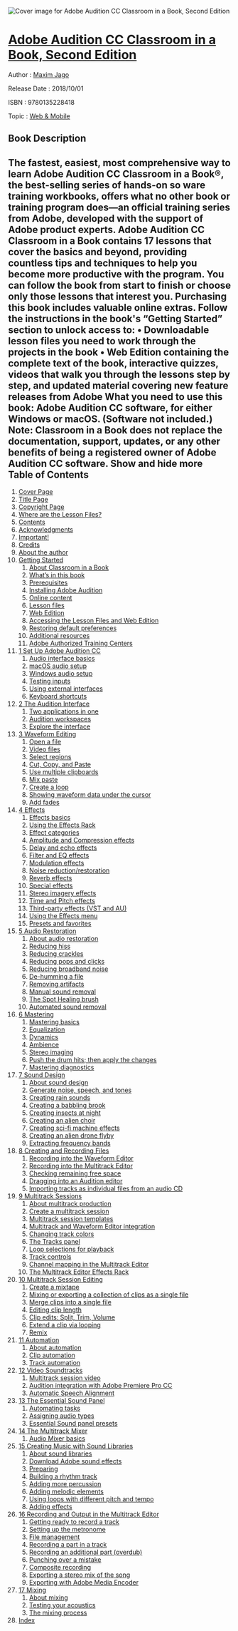 ![Cover image for Adobe Audition CC Classroom in a Book, Second Edition](https://imgdetail.ebookreading.net/cover/cover/web_mobile/EB9780135228418.jpg)

[Adobe Audition CC Classroom in a Book, Second Edition](https://ebookreading.net/view/book/Adobe+Audition+CC+Classroom+in+a+Book%2C+Second+Edition-EB9780135228418_1.html "Adobe Audition CC Classroom in a Book, Second Edition")
====================================================================================================================

Author : [Maxim Jago](https://ebookreading.net/search/author/Maxim+Jago)

Release Date : 2018/10/01

ISBN : 9780135228418

Topic : [Web & Mobile](https://ebookreading.net/search/category/web-mobile)

Book Description
-----------------

 The fastest, easiest, most comprehensive way to learn Adobe Audition CC
Classroom in a Book®, the best-selling series of hands-on so ware training workbooks, offers what no other book or training program does—an official training series from Adobe, developed with the support of Adobe product experts.
Adobe Audition CC Classroom in a Book contains 17 lessons that cover the basics and beyond, providing countless tips and techniques to help you become more productive with the program. You can follow the book from start to finish or choose only those lessons that interest you.
Purchasing this book includes valuable online extras. Follow the instructions in the book's “Getting Started” section to unlock access to:
• Downloadable lesson files you need to work through the projects in the book
• Web Edition containing the complete text of the book, interactive quizzes, videos that walk you through the lessons step by step, and updated material covering new feature releases from Adobe
What you need to use this book: Adobe Audition CC software, for either Windows or macOS. (Software not included.)
Note: Classroom in a Book does not replace the documentation, support, updates, or any other benefits of being a registered owner of Adobe Audition CC software.
        Show and hide more                
Table of Contents
-----------------

1. [Cover Page](https://ebookreading.net/view/book/Adobe+Audition+CC+Classroom+in+a+Book%2C+Second+Edition-EB9780135228418_1.html)
1. [Title Page](https://ebookreading.net/view/book/Adobe+Audition+CC+Classroom+in+a+Book%2C+Second+Edition-EB9780135228418_2.html)
1. [Copyright Page](https://ebookreading.net/view/book/Adobe+Audition+CC+Classroom+in+a+Book%2C+Second+Edition-EB9780135228418_3.html)
1. [Where are the Lesson Files?](https://ebookreading.net/view/book/Adobe+Audition+CC+Classroom+in+a+Book%2C+Second+Edition-EB9780135228418_4.html)
1. [Contents](https://ebookreading.net/view/book/Adobe+Audition+CC+Classroom+in+a+Book%2C+Second+Edition-EB9780135228418_5.html)
1. [Acknowledgments](https://ebookreading.net/view/book/Adobe+Audition+CC+Classroom+in+a+Book%2C+Second+Edition-EB9780135228418_6.html)
1. [Important!](https://ebookreading.net/view/book/Adobe+Audition+CC+Classroom+in+a+Book%2C+Second+Edition-EB9780135228418_7.html)
1. [Credits](https://ebookreading.net/view/book/Adobe+Audition+CC+Classroom+in+a+Book%2C+Second+Edition-EB9780135228418_8.html)
1. [About the author](https://ebookreading.net/view/book/Adobe+Audition+CC+Classroom+in+a+Book%2C+Second+Edition-EB9780135228418_9.html)
1. [Getting Started](https://ebookreading.net/view/book/Adobe+Audition+CC+Classroom+in+a+Book%2C+Second+Edition-EB9780135228418_10.html#ch00)
    1. [About Classroom in a Book](https://ebookreading.net/view/book/Adobe+Audition+CC+Classroom+in+a+Book%2C+Second+Edition-EB9780135228418_10.html#pref01lev1sec4)
    1. [What’s in this book](https://ebookreading.net/view/book/Adobe+Audition+CC+Classroom+in+a+Book%2C+Second+Edition-EB9780135228418_10.html#pref01lev1sec5)
    1. [Prerequisites](https://ebookreading.net/view/book/Adobe+Audition+CC+Classroom+in+a+Book%2C+Second+Edition-EB9780135228418_10.html#pref01lev1sec6)
    1. [Installing Adobe Audition](https://ebookreading.net/view/book/Adobe+Audition+CC+Classroom+in+a+Book%2C+Second+Edition-EB9780135228418_10.html#pref01lev1sec7)
    1. [Online content](https://ebookreading.net/view/book/Adobe+Audition+CC+Classroom+in+a+Book%2C+Second+Edition-EB9780135228418_10.html#pref01lev1sec8)
    1. [Lesson files](https://ebookreading.net/view/book/Adobe+Audition+CC+Classroom+in+a+Book%2C+Second+Edition-EB9780135228418_10.html#pref01lev2sec1)
    1. [Web Edition](https://ebookreading.net/view/book/Adobe+Audition+CC+Classroom+in+a+Book%2C+Second+Edition-EB9780135228418_10.html#pref01lev2sec2)
    1. [Accessing the Lesson Files and Web Edition](https://ebookreading.net/view/book/Adobe+Audition+CC+Classroom+in+a+Book%2C+Second+Edition-EB9780135228418_10.html#pref01lev2sec3)
    1. [Restoring default preferences](https://ebookreading.net/view/book/Adobe+Audition+CC+Classroom+in+a+Book%2C+Second+Edition-EB9780135228418_10.html#pref01lev1sec9)
    1. [Additional resources](https://ebookreading.net/view/book/Adobe+Audition+CC+Classroom+in+a+Book%2C+Second+Edition-EB9780135228418_10.html#pref01lev1sec10)
    1. [Adobe Authorized Training Centers](https://ebookreading.net/view/book/Adobe+Audition+CC+Classroom+in+a+Book%2C+Second+Edition-EB9780135228418_10.html#pref01lev1sec11)
1. [1 Set Up Adobe Audition CC](https://ebookreading.net/view/book/Adobe+Audition+CC+Classroom+in+a+Book%2C+Second+Edition-EB9780135228418_11.html#ch01)
    1. [Audio interface basics](https://ebookreading.net/view/book/Adobe+Audition+CC+Classroom+in+a+Book%2C+Second+Edition-EB9780135228418_11.html#sec1_1)
    1. [macOS audio setup](https://ebookreading.net/view/book/Adobe+Audition+CC+Classroom+in+a+Book%2C+Second+Edition-EB9780135228418_11.html#sec1_2)
    1. [Windows audio setup](https://ebookreading.net/view/book/Adobe+Audition+CC+Classroom+in+a+Book%2C+Second+Edition-EB9780135228418_11.html#sec1_3)
    1. [Testing inputs](https://ebookreading.net/view/book/Adobe+Audition+CC+Classroom+in+a+Book%2C+Second+Edition-EB9780135228418_11.html#sec1_4)
    1. [Using external interfaces](https://ebookreading.net/view/book/Adobe+Audition+CC+Classroom+in+a+Book%2C+Second+Edition-EB9780135228418_11.html#sec1_5)
    1. [Keyboard shortcuts](https://ebookreading.net/view/book/Adobe+Audition+CC+Classroom+in+a+Book%2C+Second+Edition-EB9780135228418_11.html#sec1_6)
1. [2 The Audition Interface](https://ebookreading.net/view/book/Adobe+Audition+CC+Classroom+in+a+Book%2C+Second+Edition-EB9780135228418_12.html#ch02)
    1. [Two applications in one](https://ebookreading.net/view/book/Adobe+Audition+CC+Classroom+in+a+Book%2C+Second+Edition-EB9780135228418_12.html#sec2_1)
    1. [Audition workspaces](https://ebookreading.net/view/book/Adobe+Audition+CC+Classroom+in+a+Book%2C+Second+Edition-EB9780135228418_12.html#sec2_2)
    1. [Explore the interface](https://ebookreading.net/view/book/Adobe+Audition+CC+Classroom+in+a+Book%2C+Second+Edition-EB9780135228418_12.html#sec2_3)
1. [3 Waveform Editing](https://ebookreading.net/view/book/Adobe+Audition+CC+Classroom+in+a+Book%2C+Second+Edition-EB9780135228418_13.html#ch03)
    1. [Open a file](https://ebookreading.net/view/book/Adobe+Audition+CC+Classroom+in+a+Book%2C+Second+Edition-EB9780135228418_13.html#sec3_1)
    1. [Video files](https://ebookreading.net/view/book/Adobe+Audition+CC+Classroom+in+a+Book%2C+Second+Edition-EB9780135228418_13.html#sec3_2)
    1. [Select regions](https://ebookreading.net/view/book/Adobe+Audition+CC+Classroom+in+a+Book%2C+Second+Edition-EB9780135228418_13.html#sec3_3)
    1. [Cut, Copy, and Paste](https://ebookreading.net/view/book/Adobe+Audition+CC+Classroom+in+a+Book%2C+Second+Edition-EB9780135228418_13.html#sec3_4)
    1. [Use multiple clipboards](https://ebookreading.net/view/book/Adobe+Audition+CC+Classroom+in+a+Book%2C+Second+Edition-EB9780135228418_13.html#sec3_5)
    1. [Mix paste](https://ebookreading.net/view/book/Adobe+Audition+CC+Classroom+in+a+Book%2C+Second+Edition-EB9780135228418_13.html#sec3_6)
    1. [Create a loop](https://ebookreading.net/view/book/Adobe+Audition+CC+Classroom+in+a+Book%2C+Second+Edition-EB9780135228418_13.html#sec3_7)
    1. [Showing waveform data under the cursor](https://ebookreading.net/view/book/Adobe+Audition+CC+Classroom+in+a+Book%2C+Second+Edition-EB9780135228418_13.html#sec3_8)
    1. [Add fades](https://ebookreading.net/view/book/Adobe+Audition+CC+Classroom+in+a+Book%2C+Second+Edition-EB9780135228418_13.html#sec3_9)
1. [4 Effects](https://ebookreading.net/view/book/Adobe+Audition+CC+Classroom+in+a+Book%2C+Second+Edition-EB9780135228418_14.html#ch04)
    1. [Effects basics](https://ebookreading.net/view/book/Adobe+Audition+CC+Classroom+in+a+Book%2C+Second+Edition-EB9780135228418_14.html#sec4_1)
    1. [Using the Effects Rack](https://ebookreading.net/view/book/Adobe+Audition+CC+Classroom+in+a+Book%2C+Second+Edition-EB9780135228418_14.html#sec4_2)
    1. [Effect categories](https://ebookreading.net/view/book/Adobe+Audition+CC+Classroom+in+a+Book%2C+Second+Edition-EB9780135228418_14.html#sec4_3)
    1. [Amplitude and Compression effects](https://ebookreading.net/view/book/Adobe+Audition+CC+Classroom+in+a+Book%2C+Second+Edition-EB9780135228418_14.html#sec4_4)
    1. [Delay and echo effects](https://ebookreading.net/view/book/Adobe+Audition+CC+Classroom+in+a+Book%2C+Second+Edition-EB9780135228418_14.html#sec4_5)
    1. [Filter and EQ effects](https://ebookreading.net/view/book/Adobe+Audition+CC+Classroom+in+a+Book%2C+Second+Edition-EB9780135228418_14.html#sec4_6)
    1. [Modulation effects](https://ebookreading.net/view/book/Adobe+Audition+CC+Classroom+in+a+Book%2C+Second+Edition-EB9780135228418_14.html#sec4_7)
    1. [Noise reduction/restoration](https://ebookreading.net/view/book/Adobe+Audition+CC+Classroom+in+a+Book%2C+Second+Edition-EB9780135228418_14.html#sec4_8)
    1. [Reverb effects](https://ebookreading.net/view/book/Adobe+Audition+CC+Classroom+in+a+Book%2C+Second+Edition-EB9780135228418_14.html#sec4_9)
    1. [Special effects](https://ebookreading.net/view/book/Adobe+Audition+CC+Classroom+in+a+Book%2C+Second+Edition-EB9780135228418_14.html#sec4_10)
    1. [Stereo imagery effects](https://ebookreading.net/view/book/Adobe+Audition+CC+Classroom+in+a+Book%2C+Second+Edition-EB9780135228418_14.html#sec4_11)
    1. [Time and Pitch effects](https://ebookreading.net/view/book/Adobe+Audition+CC+Classroom+in+a+Book%2C+Second+Edition-EB9780135228418_14.html#sec4_12)
    1. [Third-party effects (VST and AU)](https://ebookreading.net/view/book/Adobe+Audition+CC+Classroom+in+a+Book%2C+Second+Edition-EB9780135228418_14.html#sec4_13)
    1. [Using the Effects menu](https://ebookreading.net/view/book/Adobe+Audition+CC+Classroom+in+a+Book%2C+Second+Edition-EB9780135228418_14.html#sec4_14)
    1. [Presets and favorites](https://ebookreading.net/view/book/Adobe+Audition+CC+Classroom+in+a+Book%2C+Second+Edition-EB9780135228418_14.html#sec4_15)
1. [5 Audio Restoration](https://ebookreading.net/view/book/Adobe+Audition+CC+Classroom+in+a+Book%2C+Second+Edition-EB9780135228418_15.html#ch05)
    1. [About audio restoration](https://ebookreading.net/view/book/Adobe+Audition+CC+Classroom+in+a+Book%2C+Second+Edition-EB9780135228418_15.html#sec5_1)
    1. [Reducing hiss](https://ebookreading.net/view/book/Adobe+Audition+CC+Classroom+in+a+Book%2C+Second+Edition-EB9780135228418_15.html#sec5_2)
    1. [Reducing crackles](https://ebookreading.net/view/book/Adobe+Audition+CC+Classroom+in+a+Book%2C+Second+Edition-EB9780135228418_15.html#sec5_3)
    1. [Reducing pops and clicks](https://ebookreading.net/view/book/Adobe+Audition+CC+Classroom+in+a+Book%2C+Second+Edition-EB9780135228418_15.html#sec5_4)
    1. [Reducing broadband noise](https://ebookreading.net/view/book/Adobe+Audition+CC+Classroom+in+a+Book%2C+Second+Edition-EB9780135228418_15.html#sec5_5)
    1. [De-humming a file](https://ebookreading.net/view/book/Adobe+Audition+CC+Classroom+in+a+Book%2C+Second+Edition-EB9780135228418_15.html#sec5_6)
    1. [Removing artifacts](https://ebookreading.net/view/book/Adobe+Audition+CC+Classroom+in+a+Book%2C+Second+Edition-EB9780135228418_15.html#sec5_7)
    1. [Manual sound removal](https://ebookreading.net/view/book/Adobe+Audition+CC+Classroom+in+a+Book%2C+Second+Edition-EB9780135228418_15.html#sec5_8)
    1. [The Spot Healing brush](https://ebookreading.net/view/book/Adobe+Audition+CC+Classroom+in+a+Book%2C+Second+Edition-EB9780135228418_15.html#sec5_9)
    1. [Automated sound removal](https://ebookreading.net/view/book/Adobe+Audition+CC+Classroom+in+a+Book%2C+Second+Edition-EB9780135228418_15.html#sec5_10)
1. [6 Mastering](https://ebookreading.net/view/book/Adobe+Audition+CC+Classroom+in+a+Book%2C+Second+Edition-EB9780135228418_16.html#ch06)
    1. [Mastering basics](https://ebookreading.net/view/book/Adobe+Audition+CC+Classroom+in+a+Book%2C+Second+Edition-EB9780135228418_16.html#sec6_1)
    1. [Equalization](https://ebookreading.net/view/book/Adobe+Audition+CC+Classroom+in+a+Book%2C+Second+Edition-EB9780135228418_16.html#sec6_2)
    1. [Dynamics](https://ebookreading.net/view/book/Adobe+Audition+CC+Classroom+in+a+Book%2C+Second+Edition-EB9780135228418_16.html#sec6_3)
    1. [Ambience](https://ebookreading.net/view/book/Adobe+Audition+CC+Classroom+in+a+Book%2C+Second+Edition-EB9780135228418_16.html#sec6_4)
    1. [Stereo imaging](https://ebookreading.net/view/book/Adobe+Audition+CC+Classroom+in+a+Book%2C+Second+Edition-EB9780135228418_16.html#sec6_5)
    1. [Push the drum hits; then apply the changes](https://ebookreading.net/view/book/Adobe+Audition+CC+Classroom+in+a+Book%2C+Second+Edition-EB9780135228418_16.html#sec6_6)
    1. [Mastering diagnostics](https://ebookreading.net/view/book/Adobe+Audition+CC+Classroom+in+a+Book%2C+Second+Edition-EB9780135228418_16.html#sec6_7)
1. [7 Sound Design](https://ebookreading.net/view/book/Adobe+Audition+CC+Classroom+in+a+Book%2C+Second+Edition-EB9780135228418_17.html#ch07)
    1. [About sound design](https://ebookreading.net/view/book/Adobe+Audition+CC+Classroom+in+a+Book%2C+Second+Edition-EB9780135228418_17.html#sec7_1)
    1. [Generate noise, speech, and tones](https://ebookreading.net/view/book/Adobe+Audition+CC+Classroom+in+a+Book%2C+Second+Edition-EB9780135228418_17.html#sec7_2)
    1. [Creating rain sounds](https://ebookreading.net/view/book/Adobe+Audition+CC+Classroom+in+a+Book%2C+Second+Edition-EB9780135228418_17.html#sec7_3)
    1. [Creating a babbling brook](https://ebookreading.net/view/book/Adobe+Audition+CC+Classroom+in+a+Book%2C+Second+Edition-EB9780135228418_17.html#sec7_4)
    1. [Creating insects at night](https://ebookreading.net/view/book/Adobe+Audition+CC+Classroom+in+a+Book%2C+Second+Edition-EB9780135228418_17.html#sec7_5)
    1. [Creating an alien choir](https://ebookreading.net/view/book/Adobe+Audition+CC+Classroom+in+a+Book%2C+Second+Edition-EB9780135228418_17.html#sec7_6)
    1. [Creating sci-fi machine effects](https://ebookreading.net/view/book/Adobe+Audition+CC+Classroom+in+a+Book%2C+Second+Edition-EB9780135228418_17.html#sec7_7)
    1. [Creating an alien drone flyby](https://ebookreading.net/view/book/Adobe+Audition+CC+Classroom+in+a+Book%2C+Second+Edition-EB9780135228418_17.html#sec7_8)
    1. [Extracting frequency bands](https://ebookreading.net/view/book/Adobe+Audition+CC+Classroom+in+a+Book%2C+Second+Edition-EB9780135228418_17.html#sec7_9)
1. [8 Creating and Recording Files](https://ebookreading.net/view/book/Adobe+Audition+CC+Classroom+in+a+Book%2C+Second+Edition-EB9780135228418_18.html#ch08)
    1. [Recording into the Waveform Editor](https://ebookreading.net/view/book/Adobe+Audition+CC+Classroom+in+a+Book%2C+Second+Edition-EB9780135228418_18.html#sec8_1)
    1. [Recording into the Multitrack Editor](https://ebookreading.net/view/book/Adobe+Audition+CC+Classroom+in+a+Book%2C+Second+Edition-EB9780135228418_18.html#sec8_2)
    1. [Checking remaining free space](https://ebookreading.net/view/book/Adobe+Audition+CC+Classroom+in+a+Book%2C+Second+Edition-EB9780135228418_18.html#sec8_3)
    1. [Dragging into an Audition editor](https://ebookreading.net/view/book/Adobe+Audition+CC+Classroom+in+a+Book%2C+Second+Edition-EB9780135228418_18.html#sec8_4)
    1. [Importing tracks as individual files from an audio CD](https://ebookreading.net/view/book/Adobe+Audition+CC+Classroom+in+a+Book%2C+Second+Edition-EB9780135228418_18.html#sec8_5)
1. [9 Multitrack Sessions](https://ebookreading.net/view/book/Adobe+Audition+CC+Classroom+in+a+Book%2C+Second+Edition-EB9780135228418_19.html#ch09)
    1. [About multitrack production](https://ebookreading.net/view/book/Adobe+Audition+CC+Classroom+in+a+Book%2C+Second+Edition-EB9780135228418_19.html#sec9_1)
    1. [Create a multitrack session](https://ebookreading.net/view/book/Adobe+Audition+CC+Classroom+in+a+Book%2C+Second+Edition-EB9780135228418_19.html#sec9_2)
    1. [Multitrack session templates](https://ebookreading.net/view/book/Adobe+Audition+CC+Classroom+in+a+Book%2C+Second+Edition-EB9780135228418_19.html#sec9_3)
    1. [Multitrack and Waveform Editor integration](https://ebookreading.net/view/book/Adobe+Audition+CC+Classroom+in+a+Book%2C+Second+Edition-EB9780135228418_19.html#sec9_4)
    1. [Changing track colors](https://ebookreading.net/view/book/Adobe+Audition+CC+Classroom+in+a+Book%2C+Second+Edition-EB9780135228418_19.html#sec9_5)
    1. [The Tracks panel](https://ebookreading.net/view/book/Adobe+Audition+CC+Classroom+in+a+Book%2C+Second+Edition-EB9780135228418_19.html#sec9_6)
    1. [Loop selections for playback](https://ebookreading.net/view/book/Adobe+Audition+CC+Classroom+in+a+Book%2C+Second+Edition-EB9780135228418_19.html#sec9_7)
    1. [Track controls](https://ebookreading.net/view/book/Adobe+Audition+CC+Classroom+in+a+Book%2C+Second+Edition-EB9780135228418_19.html#sec9_8)
    1. [Channel mapping in the Multitrack Editor](https://ebookreading.net/view/book/Adobe+Audition+CC+Classroom+in+a+Book%2C+Second+Edition-EB9780135228418_19.html#sec9_9)
    1. [The Multitrack Editor Effects Rack](https://ebookreading.net/view/book/Adobe+Audition+CC+Classroom+in+a+Book%2C+Second+Edition-EB9780135228418_19.html#sec9_10)
1. [10 Multitrack Session Editing](https://ebookreading.net/view/book/Adobe+Audition+CC+Classroom+in+a+Book%2C+Second+Edition-EB9780135228418_20.html#ch10)
    1. [Create a mixtape](https://ebookreading.net/view/book/Adobe+Audition+CC+Classroom+in+a+Book%2C+Second+Edition-EB9780135228418_20.html#sec10_1)
    1. [Mixing or exporting a collection of clips as a single file](https://ebookreading.net/view/book/Adobe+Audition+CC+Classroom+in+a+Book%2C+Second+Edition-EB9780135228418_20.html#sec10_2)
    1. [Merge clips into a single file](https://ebookreading.net/view/book/Adobe+Audition+CC+Classroom+in+a+Book%2C+Second+Edition-EB9780135228418_20.html#sec10_3)
    1. [Editing clip length](https://ebookreading.net/view/book/Adobe+Audition+CC+Classroom+in+a+Book%2C+Second+Edition-EB9780135228418_20.html#sec10_4)
    1. [Clip edits: Split, Trim, Volume](https://ebookreading.net/view/book/Adobe+Audition+CC+Classroom+in+a+Book%2C+Second+Edition-EB9780135228418_20.html#sec10_5)
    1. [Extend a clip via looping](https://ebookreading.net/view/book/Adobe+Audition+CC+Classroom+in+a+Book%2C+Second+Edition-EB9780135228418_20.html#sec10_6)
    1. [Remix](https://ebookreading.net/view/book/Adobe+Audition+CC+Classroom+in+a+Book%2C+Second+Edition-EB9780135228418_20.html#sec10_7)
1. [11 Automation](https://ebookreading.net/view/book/Adobe+Audition+CC+Classroom+in+a+Book%2C+Second+Edition-EB9780135228418_21.html#ch11)
    1. [About automation](https://ebookreading.net/view/book/Adobe+Audition+CC+Classroom+in+a+Book%2C+Second+Edition-EB9780135228418_21.html#sec11_1)
    1. [Clip automation](https://ebookreading.net/view/book/Adobe+Audition+CC+Classroom+in+a+Book%2C+Second+Edition-EB9780135228418_21.html#sec11_2)
    1. [Track automation](https://ebookreading.net/view/book/Adobe+Audition+CC+Classroom+in+a+Book%2C+Second+Edition-EB9780135228418_21.html#sec11_3)
1. [12 Video Soundtracks](https://ebookreading.net/view/book/Adobe+Audition+CC+Classroom+in+a+Book%2C+Second+Edition-EB9780135228418_22.html#ch12)
    1. [Multitrack session video](https://ebookreading.net/view/book/Adobe+Audition+CC+Classroom+in+a+Book%2C+Second+Edition-EB9780135228418_22.html#sec12_1)
    1. [Audition integration with Adobe Premiere Pro CC](https://ebookreading.net/view/book/Adobe+Audition+CC+Classroom+in+a+Book%2C+Second+Edition-EB9780135228418_22.html#sec12_2)
    1. [Automatic Speech Alignment](https://ebookreading.net/view/book/Adobe+Audition+CC+Classroom+in+a+Book%2C+Second+Edition-EB9780135228418_22.html#sec12_3)
1. [13 The Essential Sound Panel](https://ebookreading.net/view/book/Adobe+Audition+CC+Classroom+in+a+Book%2C+Second+Edition-EB9780135228418_23.html#ch13)
    1. [Automating tasks](https://ebookreading.net/view/book/Adobe+Audition+CC+Classroom+in+a+Book%2C+Second+Edition-EB9780135228418_23.html#sec13_1)
    1. [Assigning audio types](https://ebookreading.net/view/book/Adobe+Audition+CC+Classroom+in+a+Book%2C+Second+Edition-EB9780135228418_23.html#sec13_2)
    1. [Essential Sound panel presets](https://ebookreading.net/view/book/Adobe+Audition+CC+Classroom+in+a+Book%2C+Second+Edition-EB9780135228418_23.html#sec13_3)
1. [14 The Multitrack Mixer](https://ebookreading.net/view/book/Adobe+Audition+CC+Classroom+in+a+Book%2C+Second+Edition-EB9780135228418_24.html#ch14)
    1. [Audio Mixer basics](https://ebookreading.net/view/book/Adobe+Audition+CC+Classroom+in+a+Book%2C+Second+Edition-EB9780135228418_24.html#sec14_1)
1. [15 Creating Music with Sound Libraries](https://ebookreading.net/view/book/Adobe+Audition+CC+Classroom+in+a+Book%2C+Second+Edition-EB9780135228418_25.html#ch15)
    1. [About sound libraries](https://ebookreading.net/view/book/Adobe+Audition+CC+Classroom+in+a+Book%2C+Second+Edition-EB9780135228418_25.html#sec15_1)
    1. [Download Adobe sound effects](https://ebookreading.net/view/book/Adobe+Audition+CC+Classroom+in+a+Book%2C+Second+Edition-EB9780135228418_25.html#sec15_2)
    1. [Preparing](https://ebookreading.net/view/book/Adobe+Audition+CC+Classroom+in+a+Book%2C+Second+Edition-EB9780135228418_25.html#sec15_3)
    1. [Building a rhythm track](https://ebookreading.net/view/book/Adobe+Audition+CC+Classroom+in+a+Book%2C+Second+Edition-EB9780135228418_25.html#sec15_4)
    1. [Adding more percussion](https://ebookreading.net/view/book/Adobe+Audition+CC+Classroom+in+a+Book%2C+Second+Edition-EB9780135228418_25.html#sec15_5)
    1. [Adding melodic elements](https://ebookreading.net/view/book/Adobe+Audition+CC+Classroom+in+a+Book%2C+Second+Edition-EB9780135228418_25.html#sec15_6)
    1. [Using loops with different pitch and tempo](https://ebookreading.net/view/book/Adobe+Audition+CC+Classroom+in+a+Book%2C+Second+Edition-EB9780135228418_25.html#sec15_7)
    1. [Adding effects](https://ebookreading.net/view/book/Adobe+Audition+CC+Classroom+in+a+Book%2C+Second+Edition-EB9780135228418_25.html#sec15_8)
1. [16 Recording and Output in the Multitrack Editor](https://ebookreading.net/view/book/Adobe+Audition+CC+Classroom+in+a+Book%2C+Second+Edition-EB9780135228418_26.html#ch16)
    1. [Getting ready to record a track](https://ebookreading.net/view/book/Adobe+Audition+CC+Classroom+in+a+Book%2C+Second+Edition-EB9780135228418_26.html#sec16_1)
    1. [Setting up the metronome](https://ebookreading.net/view/book/Adobe+Audition+CC+Classroom+in+a+Book%2C+Second+Edition-EB9780135228418_26.html#sec16_2)
    1. [File management](https://ebookreading.net/view/book/Adobe+Audition+CC+Classroom+in+a+Book%2C+Second+Edition-EB9780135228418_26.html#sec16_3)
    1. [Recording a part in a track](https://ebookreading.net/view/book/Adobe+Audition+CC+Classroom+in+a+Book%2C+Second+Edition-EB9780135228418_26.html#sec16_4)
    1. [Recording an additional part (overdub)](https://ebookreading.net/view/book/Adobe+Audition+CC+Classroom+in+a+Book%2C+Second+Edition-EB9780135228418_26.html#sec16_5)
    1. [Punching over a mistake](https://ebookreading.net/view/book/Adobe+Audition+CC+Classroom+in+a+Book%2C+Second+Edition-EB9780135228418_26.html#sec16_6)
    1. [Composite recording](https://ebookreading.net/view/book/Adobe+Audition+CC+Classroom+in+a+Book%2C+Second+Edition-EB9780135228418_26.html#sec16_7)
    1. [Exporting a stereo mix of the song](https://ebookreading.net/view/book/Adobe+Audition+CC+Classroom+in+a+Book%2C+Second+Edition-EB9780135228418_26.html#sec16_8)
    1. [Exporting with Adobe Media Encoder](https://ebookreading.net/view/book/Adobe+Audition+CC+Classroom+in+a+Book%2C+Second+Edition-EB9780135228418_26.html#sec16_9)
1. [17 Mixing](https://ebookreading.net/view/book/Adobe+Audition+CC+Classroom+in+a+Book%2C+Second+Edition-EB9780135228418_27.html#ch17)
    1. [About mixing](https://ebookreading.net/view/book/Adobe+Audition+CC+Classroom+in+a+Book%2C+Second+Edition-EB9780135228418_27.html#sec17_1)
    1. [Testing your acoustics](https://ebookreading.net/view/book/Adobe+Audition+CC+Classroom+in+a+Book%2C+Second+Edition-EB9780135228418_27.html#sec17_2)
    1. [The mixing process](https://ebookreading.net/view/book/Adobe+Audition+CC+Classroom+in+a+Book%2C+Second+Edition-EB9780135228418_27.html#sec17_3)
1. [Index](https://ebookreading.net/view/book/Adobe+Audition+CC+Classroom+in+a+Book%2C+Second+Edition-EB9780135228418_28.html#index)
